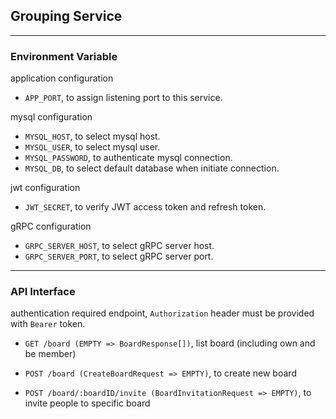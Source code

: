 ## Grouping Service

<hr>

### Environment Variable

application configuration

- `APP_PORT`, to assign listening port to this service.

mysql configuration

- `MYSQL_HOST`, to select mysql host.
- `MYSQL_USER`, to select mysql user.
- `MYSQL_PASSWORD`, to authenticate mysql connection.
- `MYSQL_DB`, to select default database when initiate connection.

jwt configuration
- `JWT_SECRET`, to verify JWT access token and refresh token.

gRPC configuration
- `GRPC_SERVER_HOST`, to select gRPC server host.
- `GRPC_SERVER_PORT`, to select gRPC server port.

<hr>

### API Interface

authentication required endpoint, `Authorization` header must be provided with `Bearer` token.


- `GET /board (EMPTY => BoardResponse[])`, list board (including own and be member)


- `POST /board (CreateBoardRequest => EMPTY)`, to create new board


- `POST /board/:boardID/invite (BoardInvitationRequest => EMPTY)`, to invite people to specific board 
